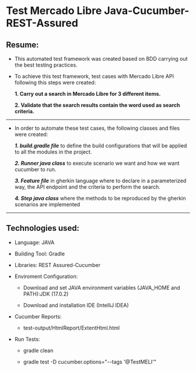 
# Test Mercado Libre Java-Cucumber-REST-Assured

## Resume:
* This automated test framework was created based on BDD carrying out the best testing practices.
* To achieve this test framework, test cases with Mercado Libre API following this steps were created:

  **1. Carry out a search in Mercado Libre for 3 different items.**

  **2. Validate that the search results contain the word used as search criteria.**
 
-----------------------  

* In order to automate these test cases, the following classes and files were created:

  ***1. build.gradle file***  to define the build configurations that will be applied to all the modules in the project.

  ***2. Runner java class***  to execute scenario we want and how we want cucumber to run.
  
  ***3. Feature file***  in gherkin language where to declare in a parameterized way, the API endpoint and the criteria to perform the search.
  
  ***4. Step java class***  where the methods to be reproduced by the gherkin scenarios are implemented
  
------------------------
  
  ## Technologies used:

   - Language: JAVA

   - Building Tool: Gradle

   - Libraries: REST Assured-Cucumber 

* Enviroment Configuration:

  - Download and set JAVA environment variables (JAVA_HOME and PATH):JDK (17.0.2)

  - Download and installation IDE (IntelliJ IDEA)

* Cucumber Reports:

  - test-output/HtmlReport/ExtentHtml.html
  
  
 * Run Tests:

   - gradle clean
   
   - gradle test -D cucumber.options="--tags '@TestMELI'"




